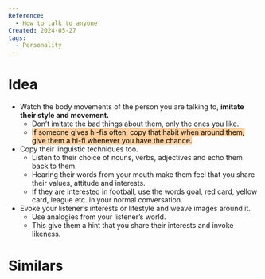 ```yaml
---
Reference:
  - How to talk to anyone
Created: 2024-05-27
tags:
  - Personality
---
```

# Idea

* Watch the body movements of the person you are talking to, **imitate their style and movement.** 
	* Don’t imitate the bad things about them, only the ones you like. 
	* <mark style="background: #FFB86CA6;">If someone gives hi-fis often, copy that habit when around them, give them a hi-fi whenever you have the chance.</mark>
* Copy their linguistic techniques too. 
	* Listen to their choice of nouns, verbs, adjectives and echo them back to them. 
	* Hearing their words from your mouth make them feel that you share their values, attitude and interests.
	* If they are interested in football, use the words goal, red card, yellow card, league etc. in your normal conversation.
* Evoke your listener’s interests or lifestyle and weave images around it. 
	* Use analogies from your listener’s world. 
	* This give them a hint that you share their interests and invoke likeness. 

# Similars

